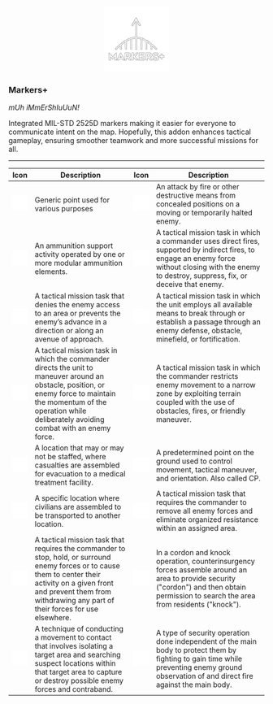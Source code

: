 <p align="center">
  <img width="128" height="128" src="https://github.com/0xBC13FE/ImageDatabase/blob/main/PNG/pluslogo.png">
</p>

### Markers+
*mUh iMmErShIuUuN!*

Integrated MIL-STD 2525D markers making it easier for everyone to communicate intent on the map. Hopefully, this addon enhances tactical gameplay, ensuring smoother teamwork and more successful missions for all.

---

Icon | Description | Icon | Description
---------- | ---------- | ---------- | ---------- 
![](https://github.com/0xBC13FE/ImageDatabase/blob/main/PNG/aapoint.png) | Generic point used for various purposes | ![](https://github.com/0xBC13FE/ImageDatabase/blob/main/PNG/ambush.png) | An attack by fire or other destructive means from concealed positions on a moving or temporarily halted enemy.
![](https://github.com/0xBC13FE/ImageDatabase/blob/main/PNG/ammopoint.png) | An ammunition support activity operated by one or more modular ammunition elements. | ![](https://github.com/0xBC13FE/ImageDatabase/blob/main/PNG/attackbyfire.png) | A tactical mission task in which a commander uses direct fires, supported by indirect fires, to engage an enemy force without closing with the enemy to destroy, suppress, fix, or deceive that enemy.
![](https://github.com/0xBC13FE/ImageDatabase/blob/main/PNG/block.png) | A tactical mission task that denies the enemy access to an area or prevents the enemy’s advance in a direction or along an avenue of approach. | ![](https://github.com/0xBC13FE/ImageDatabase/blob/main/PNG/breach.png) | A tactical mission task in which the unit employs all available means to break through or establish a passage through an enemy defense, obstacle, minefield, or fortification.
![](https://github.com/0xBC13FE/ImageDatabase/blob/main/PNG/bypass.png) | A tactical mission task in which the commander directs the unit to maneuver around an obstacle, position, or enemy force to maintain the momentum of the operation while deliberately avoiding combat with an enemy force. | ![](https://github.com/0xBC13FE/ImageDatabase/blob/main/PNG/canalize.png) | A tactical mission task in which the commander restricts enemy movement to a narrow zone by exploiting terrain coupled with the use of obstacles, fires, or friendly maneuver. | 
![](https://github.com/0xBC13FE/ImageDatabase/blob/main/PNG/ccppoint.png) | A location that may or may not be staffed, where casualties are assembled for evacuation to a medical treatment facility. | ![](https://github.com/0xBC13FE/ImageDatabase/blob/main/PNG/checkpoint.png) | A predetermined point on the ground used to control movement, tactical maneuver, and orientation. Also called CP.
![](https://github.com/0xBC13FE/ImageDatabase/blob/main/PNG/civpoint.png) | A specific location where civilians are assembled to be transported to another location. | ![](https://github.com/0xBC13FE/ImageDatabase/blob/main/PNG/clear.png) | A tactical mission task that requires the commander to remove all enemy forces and eliminate organized resistance within an assigned area.
![](https://github.com/0xBC13FE/ImageDatabase/blob/main/PNG/contain.png) | A tactical mission task that requires the commander to stop, hold, or surround enemy forces or to cause them to center their activity on a given front and prevent them from withdrawing any part of their forces for use elsewhere. | ![](https://github.com/0xBC13FE/ImageDatabase/blob/main/PNG/cordonknock.png) | In a cordon and knock operation, counterinsurgency forces assemble around an area to provide security ("cordon") and then obtain permission to search the area from residents ("knock").
![](https://github.com/0xBC13FE/ImageDatabase/blob/main/PNG/cordonsearch.png) | A technique of conducting a movement to contact that involves isolating a target area and searching suspect locations within that target area to capture or destroy possible enemy forces and contraband. | ![](https://github.com/0xBC13FE/ImageDatabase/blob/main/PNG/cover.png) | A type of security operation done independent of the main body to protect them by fighting to gain time while preventing enemy ground observation of and direct fire against the main body.
